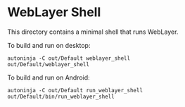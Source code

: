 # WebLayer Shell

This directory contains a minimal shell that runs WebLayer.

To build and run on desktop:
```
autoninja -C out/Default weblayer_shell
out/Default/weblayer_shell
```

To build and run on Android:
```
autoninja -C out/Default run_weblayer_shell
out/Default/bin/run_weblayer_shell
```
